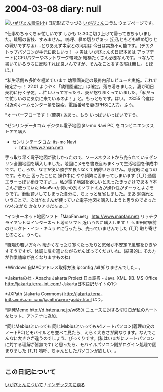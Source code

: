 2004-03-08 diary: null
=====================================================================================================
[![いがぴょん画像(小)](https://igapyon.github.io/diary/images/iga200306s.jpg "いがぴょん")](https://igapyon.github.io/diary/memo/memoigapyon.html) 日記形式でつづる [いがぴょん](https://igapyon.github.io/diary/memo/memoigapyon.html)コラム ウェブページです。

*仕事めちゃくちゃ忙しいです
しかも 18:30に切り上げて帰ってきちゃいました。職場の皆様、すみません。
嗚呼、締め切りがぁっ (公私ともども締め切りとの戦いですなぁ)
…とりあえず本家との同期は 今日は実施不可能です。(デスクトップパソコンが手元に欲しいっ！ → 実は いがぴょんの日記本家は アップデートにCPUパワーやネットワーク帯域が 結構たくさん必要なんです。→なんて書いているうちに反映すれば良いんですが、そんなことをする暇は無し。とほほ。)

*私生活側も多忙を極めています
幼稚園決定の最終内部レビューを実施。これで確定かっ！
22:01 ようやく「幼稚園選定」は確定。落ち着きました。妻が明日契約に行く予定。…忙しいって言ったら、妻が怒りまくっていました。「私だって忙しいのに東京に来ているのよ！」と。もっともです。はい。
23:55 今度は 付近のホームセンター類を探索。電話番号を妻のPHSに入力。ふう。

*オーバーフローです！ (苦笑)
ああっ。もう いっぱいいっぱいですう。

*ゼンリンデータコム デジタル電子地図 (its-mo Navi PC) をコンビニエンスストアで購入

* ゼンリンデータコム: its-mo Navi
  * http://www.zmap.net/


手っ取り早く電子地図が欲しかったので、ソースネクストから売られているゼンリン全国地図を購入しました。地図にメモを書き込みまくって生活地図を作成中です。ところが、なぜか使い勝手が良くなくて納得いきません。感覚的に違うのです。その上 困ったことに 操作中に やや頻繁に固まってしまいます (T_T) 通信エラーっぽい動きですが…。私が電子地図を欲しいと思ったきっかけである Y本さんが使っていた MapFanか何かの別のソフトの方が操作性がず～っとよさそうです。衝動買いしてしまった自分に、ちょっと反省しました。まあ 勉強代ということで、次はY本さんが使っていた電子地図を購入しようと思うのであった (われながら かなりアホだなぁ…)

*インターネット地図ソフト「MapFan.net」
http://www.mapfan.net/
リッチクライアント型インターネット地図ソフト
近いうちに購入します！
→JR田町駅前のセレクト・イン・キムラヤに行ったら、売っていませんでした (T_T) 取り寄せとのこと。う～む。

*職場の若い方々へ
暖かくなったり寒くたったりと気候が不安定で風邪をひきやすそうですが、体調に気を遣いながらがんばってくださいね。(結果的に その方が作業効率が良くなりますものね)

*Windows 自MACアドレス取得方法
ipconfig /all
知りませんでした…。

*Jakartaの杜 - Apache Jakarta Project 日本語訳 - Java, XML, DB, MS-Office
http://jakarta.terra-intl.com/
Jakarta日本語訳サイトの1つ

*JXPath (Jakarta Commons)
http://jakarta.terra-intl.com/commons/jxpath/users-guide.html
ほう。

*開発Memo
http://d.hatena.ne.jp/w650/
ニュースに対する切り口が私のハートをヒット。アンテナに追加。

*同じMebiusといっても
同じMebiusといってもA4ノートパソコン(義理の父のノートPC)とモバイルとを並べて見たら、えらく大きさが異なります。なんでこんなに大きさが違うのでしょう。びっくりです。(私はいまだにノートパソコンに対する理解が皆無です)
と思ったら、モバイルパソコン側がログイン処理で固まりました (T_T) 嗚呼、ちゃんとしたパソコンが欲しい…。


----------------------------------------------------------------------------------------------------

## この日記について
[いがぴょんについて](https://igapyon.github.io/diary/memo/memoigapyon.html) / [インデックスに戻る](https://igapyon.github.io/diary/idxall.html)
